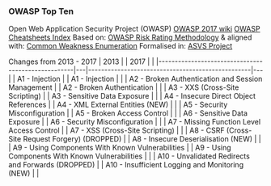 ### OWASP Top Ten
Open Web Application Security Project (OWASP)
[OWASP 2017 wiki](https://www.owasp.org/index.php/Category:OWASP_Top_Ten_2017_Project)
[OWASP Cheatsheets Index](https://github.com/OWASP/CheatSheetSeries/blob/master/Index.md)
Based on: [OWASP Risk Rating Methodology](https://www.owasp.org/index.php/OWASP_Risk_Rating_Methodology) & aligned with: [Common Weakness Enumeration](https://cwe.mitre.org/)
Formalised in: [ASVS Project](https://www.owasp.org/index.php/Category:OWASP_Application_Security_Verification_Standard_Project)

Changes from 2013 - 2017
| 2013                                               |   | 2017                                             |   |
|----------------------------------------------------|---|--------------------------------------------------|---|
| A1 - Injection                                     |   | A1 - Injection                                   |   |
| A2 - Broken Authentication and Session Management  |   | A2 - Broken Authentication                       |   |
| A3 - XXS (Cross-Site Scripting)                    |   | A3 - Sensitive Data Exposure                     |   |
| A4 - Insecure Direct Object References             |   | A4 - XML External Entities (NEW)                 |   |
| A5 - Security Misconfiguration                     |   | A5 - Broken Access Control                       |   |
| A6 - Sensitive Data Exposure                       |   | A6 - Security Misconfiguration                   |   |
| A7 - Missing Function Level Access Control         |   | A7 - XSS (Cross-Site Scripting)                  |   |
| A8 - CSRF (Cross-Site Request Forgery) (DROPPED)   |   | A8 - Insecure Deserialisation (NEW)              |   |
| A9 - Using Components With Known Vulnerabilities   |   | A9 - Using Components With Known Vulnerabilities |   |
| A10 - Unvalidated Redirects and Forwards (DROPPED) |   | A10 - Insufficient Logging and Monitoring (NEW)  |   |
